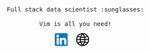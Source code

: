 <p align="center">
  <br><br>
  <samp>
    Full stack data scientist :sunglasses:
    <br><br>
    Vim is all you need!
  </samp>
</p>

<p align="center">
  <a href="https://www.linkedin.com/in/filip-twardy-162209185"><img src="https://github.com/deut-erium/deut-erium/blob/master/assets/linkedin.svg" width="30px" alt="LinkedIn"></a> &nbsp; &nbsp;
  <a href="https://twrdyyy.github.io/portfolio/"><img src="https://github.com/deut-erium/deut-erium/blob/master/assets/site.svg" width="30px" alt="site"></a> &nbsp; &nbsp;
</p>

